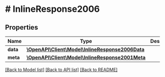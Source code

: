 # # InlineResponse2006

## Properties

Name | Type | Description | Notes
------------ | ------------- | ------------- | -------------
**data** | [**\OpenAPI\Client\Model\InlineResponse2006Data**](InlineResponse2006Data.md) |  | [optional]
**meta** | [**\OpenAPI\Client\Model\InlineResponse2001Meta**](InlineResponse2001Meta.md) |  | [optional]

[[Back to Model list]](../../README.md#models) [[Back to API list]](../../README.md#endpoints) [[Back to README]](../../README.md)
